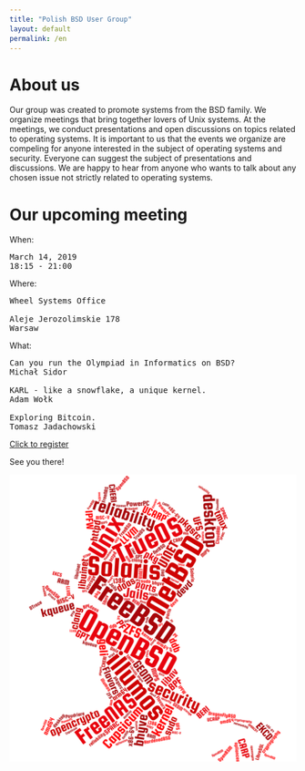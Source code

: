 ```yaml
---
title: "Polish BSD User Group"
layout: default
permalink: /en
---
```

<h1>About us</h1>
<p>Our group was created to promote systems from the BSD family. We organize meetings that bring together lovers of Unix systems. At the meetings, we conduct presentations and open discussions on topics related to operating systems. It is important to us that the events we organize are compeling for anyone interested in the subject of operating systems and security. Everyone can suggest the subject of presentations and discussions. We are happy to hear from anyone who wants to talk about any chosen issue not strictly related to operating systems.</p>

<h1>Our upcoming meeting</h1>

When:
<pre>
March 14, 2019
18:15 - 21:00
</pre>
Where:
<pre>
Wheel Systems Office

Aleje Jerozolimskie 178
Warsaw
</pre>
What:
<pre style="white-space: pre-wrap;">
Can you run the Olympiad in Informatics on BSD?
Michał Sidor

KARL - like a snowflake, a unique kernel.
Adam Wołk

Exploring Bitcoin.
Tomasz Jadachowski
</pre>

<a href="/registration">Click to register</a>

See you there!

![Topics](bsd-words-cloud.png)
